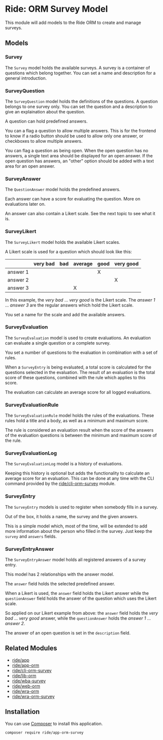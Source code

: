 # Ride: ORM Survey Model

This module will add models to the Ride ORM to create and manage surveys. 

## Models

### Survey

The ```Survey``` model holds the available surveys.
A survey is a container of questions which belong together.
You can set a name and description for a general introduction.

### SurveyQuestion

The ```SurveyQuestion``` model holds the definitions of the questions.
A question belongs to one survey only.
You can set the question and a description to give an explaination about the question.

A question can hold predefined answers.

You can a flag a question to allow multiple answers.
This is for the frontend to know if a radio button should be used to allow only one answer, or checkboxes to allow multiple answers.

You can flag a question as being open. 
When the open question has no answers, a single text area should be displayed for an open answer.
If the open question has answers, an "other" option should be added with a text area for an open answer.

### SurveyAnswer

The ```QuestionAnswer``` model holds the predefined answers.

Each answer can have a score for evaluating the question.
More on evaluations later on.

An answer can also contain a Likert scale.
See the next topic to see what it is.

### SurveyLikert

The ```SurveyLikert``` model holds the available Likert scales.

A Likert scale is used for a question which should look like this:

|| very bad | bad | average | good | very good |
|---|---|---|---|---|---|
|answer 1||||X||
|answer 2|||||X|
|answer 3|||X|||

In this example, the _very bad_ ... _very good_ is the Likert scale.
The _answer 1_ ... _answer 3_ are the regular answers which hold the Likert scale.

You set a name for the scale and add the available answers.

###  SurveyEvaluation

The ```SurveyEvaluation``` model is used to create evaluations.
An evaluation can evaluate a single question or a complete survey.

You set a number of questions to the evaluation in combination with a set of rules.

When a ```SurveyEntry``` is being evaluated, a total score is calculated for the questions selected in the evaluation.
The result of an evaluation is the total score of these questions, combined with the rule which applies to this score.

The evaluation can calculate an average score for all logged evaluations.

### SurveyEvaluationRule

The ```SurveyEvaluationRule``` model holds the rules of the evaluations.
These rules hold a title and a body, as well as a minimum and maximum score.

The rule is considered an evaluation result when the score of the answers of the evaluation questions is between the minimum and maximum score of the rule.

### SurveyEvaluationLog

The ```SurveyEvaluationLog``` model is a history of evaluations.

Keeping this history is optional but adds the functionality to calculate an average score for an evaluation.
This can be done at any time with the CLI command provided by the [ride/cli-orm-survey](https://github.com/all-ride/ride-cli-orm-survey) module. 
    
### SurveyEntry

The ```SurveyEntry``` models is used to register when somebody fills in a survey.

Out of the box, it holds a name, the survey and the given answers.

This is a simple model which, most of the time, will be extended to add more information about the person who filled in the survey.
Just keep the ```survey``` and ```answers``` fields.
    
### SurveyEntryAnswer

The ```SurveyEntryAnswer``` model holds all registered answers of a survey entry.

This model has 2 relationships with the answer model.

The ```answer``` field holds the selected predefined answer.

When a Likert is used, the ```answer``` field holds the Likert answer while the ```questionAnswer``` field holds the answer of the question which uses the Likert scale. 

So applied on our Likert example from above: the ```answer``` field holds the _very bad_ ... _very good_ answer, while the ```questionAnswer``` holds the _answer 1_ ... _answer 2_.

The answer of an open question is set in the ```description``` field.

## Related Modules 

- [ride/app](https://github.com/all-ride/ride-app)
- [ride/app-orm](https://github.com/all-ride/ride-app-orm)
- [ride/cli-orm-survey](https://github.com/all-ride/ride-cli-orm-survey)
- [ride/lib-orm](https://github.com/all-ride/ride-lib-orm)
- [ride/wba-survey](https://github.com/all-ride/ride-wba-survey)
- [ride/web-orm](https://github.com/all-ride/ride-web-orm)
- [ride/wra-orm](https://github.com/all-ride/ride-wra-orm)
- [ride/wra-orm-survey](https://github.com/all-ride/ride-wra-orm-survey)

## Installation

You can use [Composer](http://getcomposer.org) to install this application.

```
composer require ride/app-orm-survey
```

